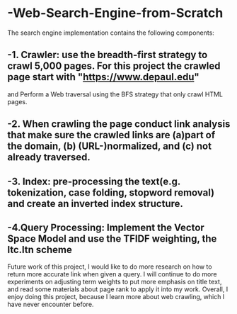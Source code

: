 # -Web-Search-Engine-from-Scratch
The search engine implementation contains the following components:
## -1. Crawler: use the breadth-first strategy to crawl 5,000 pages. For this project the crawled page start with "https://www.depaul.edu" 
and Perform a Web traversal using the BFS strategy that only crawl HTML pages.
## -2. When crawling the page conduct link analysis that make sure the crawled links are (a)part of the domain, (b) (URL-)normalized, and (c)  not already traversed.
## -3. Index: pre-processing the text(e.g. tokenization, case folding, stopword removal) and create an inverted index structure.
## -4.Query Processing: Implement the Vector Space Model and use the TFIDF weighting, the ltc.ltn scheme 

Future work of this project, I would like to do more research on how to return more accurate link when given a query. I will continue to do more experiments on adjusting term weights to put more emphasis on title text, and read some materials about page rank to apply it into my work. Overall, I enjoy doing this project, because I learn more about web crawling, which I have never encounter before.
